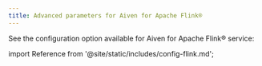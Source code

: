 ```yaml
---
title: Advanced parameters for Aiven for Apache Flink®
---
```


See the configuration option available for
Aiven for Apache Flink® service:

import Reference from '@site/static/includes/config-flink.md';

<Reference />
